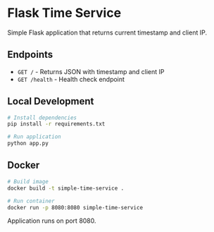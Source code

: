 # Flask Time Service

Simple Flask application that returns current timestamp and client IP.

## Endpoints

- `GET /` - Returns JSON with timestamp and client IP
- `GET /health` - Health check endpoint

## Local Development

```bash
# Install dependencies
pip install -r requirements.txt

# Run application
python app.py
```

## Docker

```bash
# Build image
docker build -t simple-time-service .

# Run container
docker run -p 8080:8080 simple-time-service
```

Application runs on port 8080.